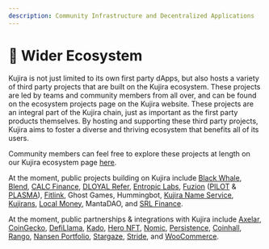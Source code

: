 ```yaml
---
description: Community Infrastructure and Decentralized Applications
---
```


# 🐳 Wider Ecosystem

Kujira is not just limited to its own first party dApps, but also hosts a variety of third party projects that are built on the Kujira ecosystem. These projects are led by teams and community members from all over, and can be found on the ecosystem projects page on the Kujira website. These projects are an integral part of the Kujira chain, just as important as the first party products themselves. By hosting and supporting these third party projects, Kujira aims to foster a diverse and thriving ecosystem that benefits all of its users.

Community members can feel free to explore these projects at length on our Kujira ecosystem page [here](https://www.kujiraecosystem.com).&#x20;

At the moment, public projects building on Kujira include [Black Whale](https://twitter.com/BlackWhaleDeFi), [Blend](https://twitter.com/Blend\_protocol), [CALC Finance](https://twitter.com/CALC\_Finance), [DLOYAL Refer](https://twitter.com/dloyalrefer), [Entropic Labs](https://twitter.com/Entropic\_Labs), [Fuzion](https://twitter.com/Fuzion\_App) ([PILOT](https://plasma.fuzion.app/) & [PLASMA](https://plasma.fuzion.app/)), [Fitlink](https://twitter.com/fitlinkapp), Ghost Games, Hummingbot, [Kujira Name Service](https://mintthemoon.medium.com/kujira-name-system-kns-24aa0ecf7ac7), [Kujirans](https://twitter.com/KUJIRANSNFT), [Local Money](https://twitter.com/TeamLocalMoney), MantaDAO, and [SRL Finance](https://twitter.com/SRLFinance).

At the moment, public partnerships & integrations with Kujira include [Axelar](https://twitter.com/axelarcore), [CoinGecko](https://twitter.com/coingecko), [DefiLlama](https://twitter.com/DefiLlama), [Kado](https://twitter.com/kado\_money), [Hero NFT](https://twitter.com/Hero\_NFT\_), [Nomic](https://twitter.com/nomicbtc), [Persistence](https://twitter.com/PersistenceOne), [Coinhall](https://twitter.com/coinhall\_org), [Rango](https://twitter.com/RangoExchange), [Nansen Portfolio](https://twitter.com/nansenportfolio), [Stargaze](https://twitter.com/StargazeZone), [Stride](https://twitter.com/stride\_zone), and [WooCommerce](https://twitter.com/WooCommerce).
